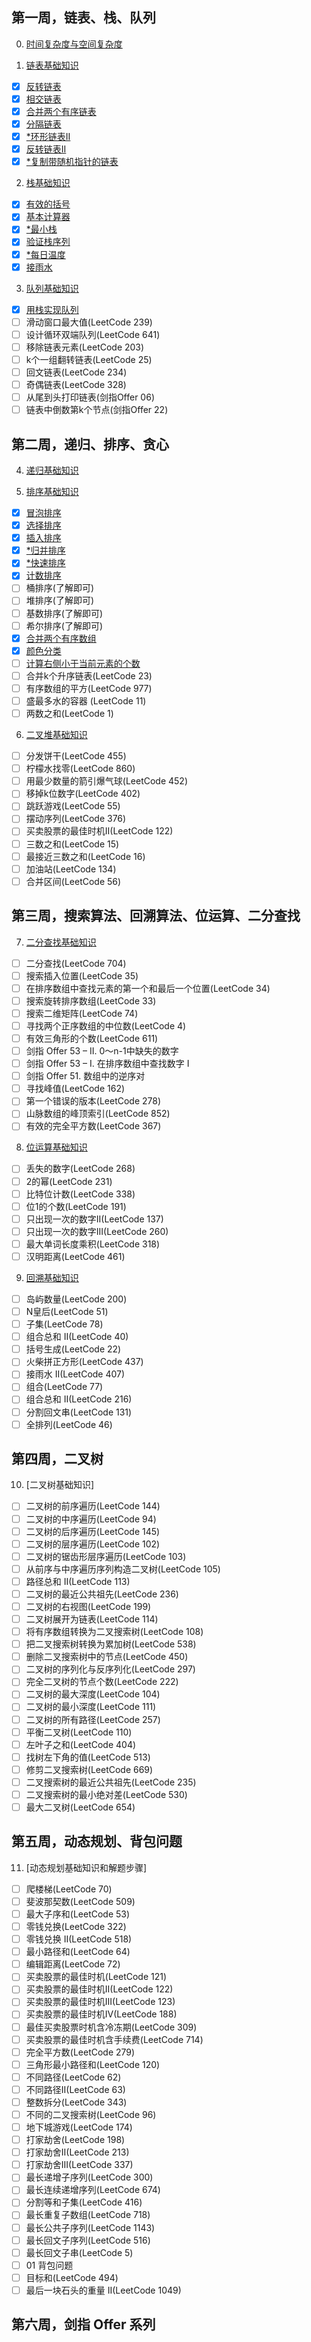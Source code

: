 ## 第一周，链表、栈、队列

0. [时间复杂度与空间复杂度](https://www.geeksforgeeks.org/time-complexity-and-space-complexity/)

1. [链表基础知识](https://www.geeksforgeeks.org/what-is-linked-list/)
- [x] [反转链表](https://leetcode.com/problems/reverse-linked-list/)
- [x] [相交链表](https://leetcode.com/problems/intersection-of-two-linked-lists/)
- [x] [合并两个有序链表](https://leetcode.com/problems/merge-two-sorted-lists/)
- [x] [分隔链表](https://leetcode.com/problems/partition-list/)
- [x] [*环形链表II](https://leetcode.com/problems/linked-list-cycle-ii/)
- [x] [反转链表II](https://leetcode.com/problems/reverse-linked-list-ii/)
- [x] [*复制带随机指针的链表](https://leetcode.com/problems/copy-list-with-random-pointer/)

2. [栈基础知识](https://www.geeksforgeeks.org/introduction-to-stack-data-structure-and-algorithm-tutorials/)
- [x] [有效的括号](https://leetcode.com/problems/valid-parentheses/)
- [x] [基本计算器](https://leetcode.com/problems/basic-calculator/)
- [x] [*最小栈](https://leetcode.com/problems/min-stack/)
- [x] [验证栈序列](https://leetcode.com/problems/validate-stack-sequences/)
- [x] [*每日温度](https://leetcode.com/problems/daily-temperatures/)
- [x] [接雨水](https://leetcode.com/problems/trapping-rain-water/)

3. [队列基础知识](https://www.geeksforgeeks.org/introduction-to-queue-data-structure-and-algorithm-tutorials/)
- [x] [用栈实现队列](https://leetcode.com/problems/implement-queue-using-stacks/)
- [ ] 滑动窗口最大值(LeetCode 239)
- [ ] 设计循环双端队列(LeetCode 641)
- [ ] 移除链表元素(LeetCode 203)
- [ ] k个一组翻转链表(LeetCode 25)
- [ ] 回文链表(LeetCode 234)
- [ ] 奇偶链表(LeetCode 328)
- [ ] 从尾到头打印链表(剑指Offer 06)
- [ ] 链表中倒数第k个节点(剑指Offer 22)

## 第二周，递归、排序、贪心

4. [递归基础知识](https://www.geeksforgeeks.org/introduction-to-recursion-data-structure-and-algorithm-tutorials/)

5. [排序基础知识](https://www.geeksforgeeks.org/sorting-algorithms/)
- [x] [冒泡排序](https://www.geeksforgeeks.org/bubble-sort/)
- [x] [选择排序](https://www.geeksforgeeks.org/selection-sort/)
- [x] [插入排序](https://www.geeksforgeeks.org/insertion-sort/)
- [x] [*归并排序](https://www.geeksforgeeks.org/merge-sort/)
- [x] [*快速排序](https://www.geeksforgeeks.org/quick-sort/)
- [x] [计数排序](https://www.geeksforgeeks.org/counting-sort/)
- [ ] 桶排序(了解即可)
- [ ] 堆排序(了解即可)
- [ ] 基数排序(了解即可)
- [ ] 希尔排序(了解即可)
- [x] [合并两个有序数组](https://leetcode.com/problems/merge-sorted-array/)
- [x] [颜色分类](https://leetcode.com/problems/sort-colors/)
- [ ] [计算右侧小于当前元素的个数](https://leetcode.com/problems/count-of-smaller-numbers-after-self/)
- [ ] 合并k个升序链表(LeetCode 23)
- [ ] 有序数组的平方(LeetCode 977)
- [ ] 盛最多水的容器 (LeetCode 11)
- [ ] 两数之和(LeetCode 1)

6. [二叉堆基础知识]()
- [ ] 分发饼干(LeetCode 455)
- [ ] 柠檬水找零(LeetCode 860)
- [ ] 用最少数量的箭引爆气球(LeetCode 452)
- [ ] 移掉k位数字(LeetCode 402)
- [ ] 跳跃游戏(LeetCode 55)
- [ ] 摆动序列(LeetCode 376)
- [ ] 买卖股票的最佳时机II(LeetCode 122)
- [ ] 三数之和(LeetCode 15)
- [ ] 最接近三数之和(LeetCode 16)
- [ ] 加油站(LeetCode 134)
- [ ] 合并区间(LeetCode 56)

## 第三周，搜索算法、回溯算法、位运算、二分查找

7. [二分查找基础知识]()
- [ ] 二分查找(LeetCode 704)
- [ ] 搜索插入位置(LeetCode 35)
- [ ] 在排序数组中查找元素的第一个和最后一个位置(LeetCode 34)
- [ ] 搜索旋转排序数组(LeetCode 33)
- [ ] 搜索二维矩阵(LeetCode 74)
- [ ] 寻找两个正序数组的中位数(LeetCode 4)
- [ ] 有效三角形的个数(LeetCode 611)
- [ ] 剑指 Offer 53 – II. 0～n-1中缺失的数字
- [ ] 剑指 Offer 53 – I. 在排序数组中查找数字 I
- [ ] 剑指 Offer 51. 数组中的逆序对
- [ ] 寻找峰值(LeetCode 162)
- [ ] 第一个错误的版本(LeetCode 278)
- [ ] 山脉数组的峰顶索引(LeetCode 852)
- [ ] 有效的完全平方数(LeetCode 367)

8. [位运算基础知识]()
- [ ] 丢失的数字(LeetCode 268)
- [ ] 2的幂(LeetCode 231)
- [ ] 比特位计数(LeetCode 338)
- [ ] 位1的个数(LeetCode 191)
- [ ] 只出现一次的数字II(LeetCode 137)
- [ ] 只出现一次的数字III(LeetCode 260)
- [ ] 最大单词长度乘积(LeetCode 318)
- [ ] 汉明距离(LeetCode 461)

9. [回溯基础知识]()
- [ ] 岛屿数量(LeetCode 200)
- [ ] N皇后(LeetCode 51)
- [ ] 子集(LeetCode 78)
- [ ] 组合总和 II(LeetCode 40)
- [ ] 括号生成(LeetCode 22)
- [ ] 火柴拼正方形(LeetCode 437)
- [ ] 接雨水 II(LeetCode 407)
- [ ] 组合(LeetCode 77)
- [ ] 组合总和 II(LeetCode 216)
- [ ] 分割回文串(LeetCode 131)
- [ ] 全排列(LeetCode 46)

## 第四周，二叉树

10. [二叉树基础知识]
- [ ] 二叉树的前序遍历(LeetCode 144)
- [ ] 二叉树的中序遍历(LeetCode 94)
- [ ] 二叉树的后序遍历(LeetCode 145)
- [ ] 二叉树的层序遍历(LeetCode 102)
- [ ] 二叉树的锯齿形层序遍历(LeetCode 103)
- [ ] 从前序与中序遍历序列构造二叉树(LeetCode 105)
- [ ] 路径总和 II(LeetCode 113)
- [ ] 二叉树的最近公共祖先(LeetCode 236)
- [ ] 二叉树的右视图(LeetCode 199)
- [ ] 二叉树展开为链表(LeetCode 114)
- [ ] 将有序数组转换为二叉搜索树(LeetCode 108)
- [ ] 把二叉搜索树转换为累加树(LeetCode 538)
- [ ] 删除二叉搜索树中的节点(LeetCode 450)
- [ ] 二叉树的序列化与反序列化(LeetCode 297)
- [ ] 完全二叉树的节点个数(LeetCode 222)
- [ ] 二叉树的最大深度(LeetCode 104)
- [ ] 二叉树的最小深度(LeetCode 111)
- [ ] 二叉树的所有路径(LeetCode 257)
- [ ] 平衡二叉树(LeetCode 110)
- [ ] 左叶子之和(LeetCode 404)
- [ ] 找树左下角的值(LeetCode 513)
- [ ] 修剪二叉搜索树(LeetCode 669)
- [ ] 二叉搜索树的最近公共祖先(LeetCode 235)
- [ ] 二叉搜索树的最小绝对差(LeetCode 530)
- [ ] 最大二叉树(LeetCode 654)

## 第五周，动态规划、背包问题

11. [动态规划基础知识和解题步骤]
- [ ] 爬楼梯(LeetCode 70)
- [ ] 斐波那契数(LeetCode 509)
- [ ] 最大子序和(LeetCode 53)
- [ ] 零钱兑换(LeetCode 322)
- [ ] 零钱兑换 II(LeetCode 518)
- [ ] 最小路径和(LeetCode 64)
- [ ] 编辑距离(LeetCode 72)
- [ ] 买卖股票的最佳时机(LeetCode 121)
- [ ] 买卖股票的最佳时机II(LeetCode 122)
- [ ] 买卖股票的最佳时机III(LeetCode 123)
- [ ] 买卖股票的最佳时机IV(LeetCode 188)
- [ ] 最佳买卖股票时机含冷冻期(LeetCode 309)
- [ ] 买卖股票的最佳时机含手续费(LeetCode 714)
- [ ] 完全平方数(LeetCode 279)
- [ ] 三角形最小路径和(LeetCode 120)
- [ ] 不同路径(LeetCode 62)
- [ ] 不同路径II(LeetCode 63)
- [ ] 整数拆分(LeetCode 343)
- [ ] 不同的二叉搜索树(LeetCode 96)
- [ ] 地下城游戏(LeetCode 174)
- [ ] 打家劫舍(LeetCode 198)
- [ ] 打家劫舍II(LeetCode 213)
- [ ] 打家劫舍III(LeetCode 337)
- [ ] 最长递增子序列(LeetCode 300)
- [ ] 最长连续递增序列(LeetCode 674)
- [ ] 分割等和子集(LeetCode 416)
- [ ] 最长重复子数组(LeetCode 718)
- [ ] 最长公共子序列(LeetCode 1143)
- [ ] 最长回文子序列(LeetCode 516)
- [ ] 最长回文子串(LeetCode 5)
- [ ] 01 背包问题
- [ ] 目标和(LeetCode 494)
- [ ] 最后一块石头的重量 II(LeetCode 1049)

## 第六周，剑指 Offer 系列
